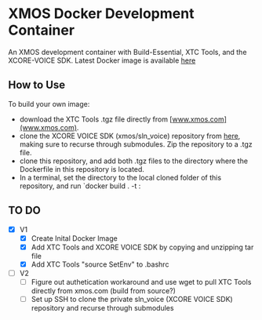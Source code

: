 # XMOS Docker Development Container
An XMOS development container with Build-Essential, XTC Tools, and the XCORE-VOICE SDK. Latest Docker image is available [here](https://hub.docker.com/r/masonjacob/xmos-dev)

## How to Use
To build your own image:
- download the XTC Tools .tgz file directly from [www.xmos.com](www.xmos.com).
- clone the XCORE VOICE SDK (xmos/sln_voice) repository from [here](www.github.com/xmos/sln_voice), making sure to recurse through submodules. Zip the repository to a .tgz file.
- clone this repository, and add both .tgz files to the directory where the Dockerfile in this repository is located.
- In a terminal, set the directory to the local cloned folder of this repository, and run `docker build . -t <name-of-image>:<version> 


## TO DO
- [x] V1
  - [x] Create Inital Docker Image
  - [x] Add XTC Tools and XCORE VOICE SDK by copying and unzipping tar file
  - [x] Add XTC Tools "source SetEnv" to .bashrc
- [ ] V2
  - [ ] Figure out authetication workaround and use wget to pull XTC Tools directly from xmos.com (build from source?) 
  - [ ] Set up SSH to clone the private sln_voice (XCORE VOICE SDK) repository and recurse through submodules

